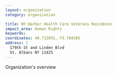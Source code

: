 ```yaml
---
layout: organization
category: organization

title: NY Harbor Health Care Veterans Residence
impact_area: Human Rights
keywords: 
coordinates: 40.712055,-73.784265
address: |
  179th St and Linden Blvd
  St. Albans NY 11425
---
```

Organization's overview
